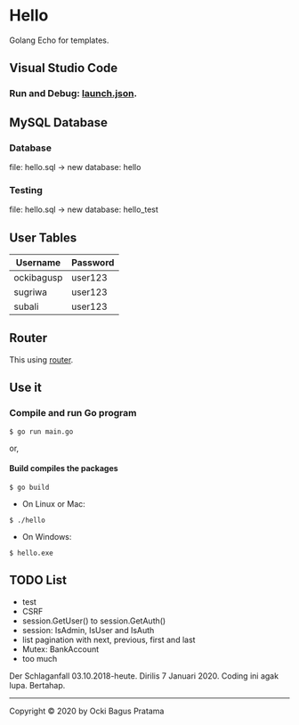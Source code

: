 # Hello
Golang Echo for templates.


## Visual Studio Code

### Run and Debug: [launch.json](https://github.com/ockibagusp/hello/blob/master/.vscode/launch.json).


## MySQL Database

### Database 
file: hello.sql -> new database: hello

### Testing
file: hello.sql -> new database: hello_test

## User Tables

| Username | Password |
| --- | --- |
| ockibagusp | user123 |
| sugriwa | user123 |
| subali | user123 |


## Router
This using [router](https://github.com/ockibagusp/hello/blob/master/router/router.go).


## Use it

### Compile and run Go program
```
$ go run main.go
```

or,

#### Build compiles the packages

```
$ go build
```

- On Linux or Mac:

```
$ ./hello
```

- On  Windows:

```
$ hello.exe
```


## TODO List
- test
- CSRF
- session.GetUser() to session.GetAuth()
- session: IsAdmin, IsUser and IsAuth
- list pagination with next, previous, first and last
- Mutex: BankAccount
- too much


Der Schlaganfall 03.10.2018-heute. Dirilis 7 Januari 2020. Coding ini agak lupa. Bertahap.

---

Copyright © 2020 by Ocki Bagus Pratama
